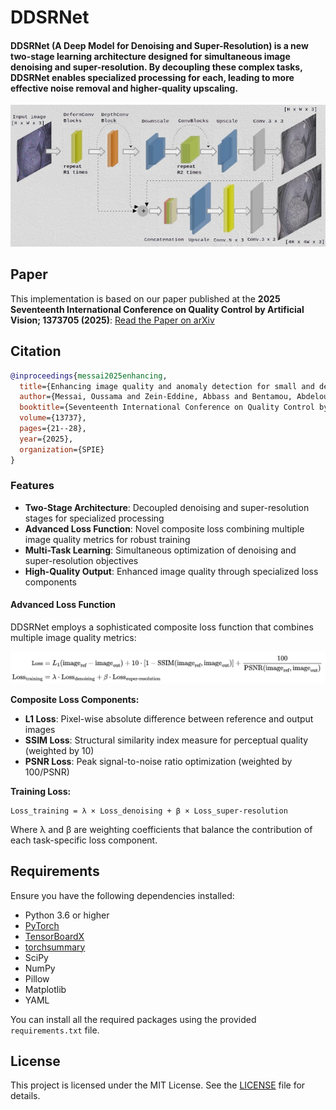 # DDSRNet

#### DDSRNet (A Deep Model for Denoising and Super-Resolution) is a new two-stage learning architecture designed for simultaneous image denoising and super-resolution. By decoupling these complex tasks, DDSRNet enables specialized processing for each, leading to more effective noise removal and higher-quality upscaling.

![DDSRNet Architecture](./model/DDSRNet.png)
## Paper

This implementation is based on our paper published at the **2025 Seventeenth International Conference on Quality Control by Artificial Vision; 1373705 (2025)**: [Read the Paper on arXiv](https://doi.org/10.48550/arXiv.2509.01332)

## Citation
```bibtex
@inproceedings{messai2025enhancing,
  title={Enhancing image quality and anomaly detection for small and dense industrial objects in nuclear recycling},
  author={Messai, Oussama and Zein-Eddine, Abbass and Bentamou, Abdelouahid and Picq, Micka{\"e}l and Duquesne, Nicolas and Puydarrieux, St{\'e}phane and Gavet, Yann},
  booktitle={Seventeenth International Conference on Quality Control by Artificial Vision},
  volume={13737},
  pages={21--28},
  year={2025},
  organization={SPIE}
}
```

### Features

- **Two-Stage Architecture**: Decoupled denoising and super-resolution stages for specialized processing
- **Advanced Loss Function**: Novel composite loss combining multiple image quality metrics for robust training
- **Multi-Task Learning**: Simultaneous optimization of denoising and super-resolution objectives
- **High-Quality Output**: Enhanced image quality through specialized loss components

#### Advanced Loss Function

DDSRNet employs a sophisticated composite loss function that combines multiple image quality metrics:

![Loss Function Components](./model/loss.png)

**Composite Loss Components:**
- **L1 Loss**: Pixel-wise absolute difference between reference and output images
- **SSIM Loss**: Structural similarity index measure for perceptual quality (weighted by 10)
- **PSNR Loss**: Peak signal-to-noise ratio optimization (weighted by 100/PSNR)

**Training Loss:**
```
Loss_training = λ × Loss_denoising + β × Loss_super-resolution
```

Where λ and β are weighting coefficients that balance the contribution of each task-specific loss component.


## Requirements

Ensure you have the following dependencies installed:

- Python 3.6 or higher
- [PyTorch](https://pytorch.org/)
- [TensorBoardX](https://github.com/lanpa/tensorboardX)
- [torchsummary](https://github.com/sksq96/pytorch-summary)
- SciPy
- NumPy
- Pillow
- Matplotlib
- YAML

You can install all the required packages using the provided `requirements.txt` file.


## License

This project is licensed under the MIT License. See the [LICENSE](LICENSE) file for details.

